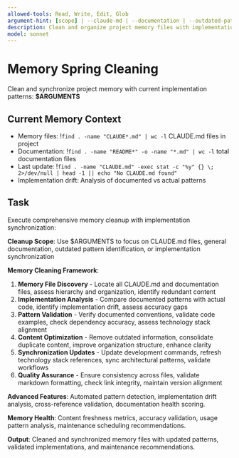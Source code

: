 ```yaml
---
allowed-tools: Read, Write, Edit, Glob
argument-hint: [scope] | --claude-md | --documentation | --outdated-patterns | --implementation-sync
description: Clean and organize project memory files with implementation synchronization and pattern updates
model: sonnet
---
```


# Memory Spring Cleaning

Clean and synchronize project memory with current implementation patterns: **$ARGUMENTS**

## Current Memory Context

- Memory files: !`find . -name "CLAUDE*.md" | wc -l` CLAUDE.md files in project
- Documentation: !`find . -name "README*" -o -name "*.md" | wc -l` total documentation files
- Last update: !`find . -name "CLAUDE.md" -exec stat -c "%y" {} \; 2>/dev/null | head -1 || echo "No CLAUDE.md found"`
- Implementation drift: Analysis of documented vs actual patterns

## Task

Execute comprehensive memory cleanup with implementation synchronization:

**Cleanup Scope**: Use $ARGUMENTS to focus on CLAUDE.md files, general documentation, outdated pattern identification, or implementation synchronization

**Memory Cleaning Framework**:
1. **Memory File Discovery** - Locate all CLAUDE.md and documentation files, assess hierarchy and organization, identify redundant content
2. **Implementation Analysis** - Compare documented patterns with actual code, identify implementation drift, assess accuracy gaps
3. **Pattern Validation** - Verify documented conventions, validate code examples, check dependency accuracy, assess technology stack alignment
4. **Content Optimization** - Remove outdated information, consolidate duplicate content, improve organization structure, enhance clarity
5. **Synchronization Updates** - Update development commands, refresh technology stack references, sync architectural patterns, validate workflows
6. **Quality Assurance** - Ensure consistency across files, validate markdown formatting, check link integrity, maintain version alignment

**Advanced Features**: Automated pattern detection, implementation drift analysis, cross-reference validation, documentation health scoring.

**Memory Health**: Content freshness metrics, accuracy validation, usage pattern analysis, maintenance scheduling recommendations.

**Output**: Cleaned and synchronized memory files with updated patterns, validated implementations, and maintenance recommendations.